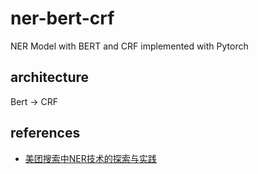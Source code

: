 # ner-bert-crf
NER Model with BERT and CRF implemented with Pytorch

## architecture

Bert -> CRF

## references

* [美团搜索中NER技术的探索与实践](https://tech.meituan.com/2020/07/23/ner-in-meituan-nlp.html)